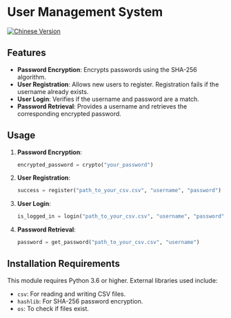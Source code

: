 # User Management System
[![Chinese Version](https://img.shields.io/badge/-中文版-blue)](https://github.com/tudohuang/csvIO/blob/main/README-ch.md)
## Features

- **Password Encryption**: Encrypts passwords using the SHA-256 algorithm.
- **User Registration**: Allows new users to register. Registration fails if the username already exists.
- **User Login**: Verifies if the username and password are a match.
- **Password Retrieval**: Provides a username and retrieves the corresponding encrypted password.

## Usage

1. **Password Encryption**:
   ```python
   encrypted_password = crypto("your_password")
   ```

2. **User Registration**:
   ```python
   success = register("path_to_your_csv.csv", "username", "password")
   ```

3. **User Login**:
   ```python
   is_logged_in = login("path_to_your_csv.csv", "username", "password")
   ```

4. **Password Retrieval**:
   ```python
   password = get_password("path_to_your_csv.csv", "username")
   ```

## Installation Requirements

This module requires Python 3.6 or higher. External libraries used include:
- `csv`: For reading and writing CSV files.
- `hashlib`: For SHA-256 password encryption.
- `os`: To check if files exist.
